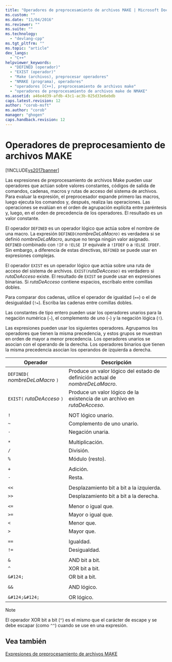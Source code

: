 ```yaml
---
title: "Operadores de preprocesamiento de archivos MAKE | Microsoft Docs"
ms.custom: ""
ms.date: "11/04/2016"
ms.reviewer: ""
ms.suite: ""
ms.technology: 
  - "devlang-cpp"
ms.tgt_pltfrm: ""
ms.topic: "article"
dev_langs: 
  - "C++"
helpviewer_keywords: 
  - "DEFINED (operador)"
  - "EXIST (operador)"
  - "Make (archivos), preprocesar operadores"
  - "NMAKE (programa), operadores"
  - "operadores [C++], preprocesamiento de archivos make"
  - "operadores de preprocesamiento de archivos make de NMAKE"
ms.assetid: a46e4d39-afdb-43c1-ac3b-025d33e6ebdb
caps.latest.revision: 12
author: "corob-msft"
ms.author: "corob"
manager: "ghogen"
caps.handback.revision: 12
---
```

# Operadores de preprocesamiento de archivos MAKE
[!INCLUDE[vs2017banner](../assembler/inline/includes/vs2017banner.md)]

Las expresiones de preprocesamiento de archivos Make pueden usar operadores que actúan sobre valores constantes, códigos de salida de comandos, cadenas, macros y rutas de acceso del sistema de archivos.  Para evaluar la expresión, el preprocesador expande primero las macros, luego ejecuta los comandos y, después, realiza las operaciones.  Las operaciones se evalúan en el orden de agrupación explícita entre paréntesis y, luego, en el orden de precedencia de los operadores.  El resultado es un valor constante.  
  
 El operador `DEFINED` es un operador lógico que actúa sobre el nombre de una macro.  La expresión `DEFINED(`*nombreDeLaMacro*`)` es verdadera si se definió *nombreDeLaMacro*, aunque no tenga ningún valor asignado.  `DEFINED` combinado con `!IF` o `!ELSE IF` equivale a `!IFDEF` o a `!ELSE IFDEF`.  Sin embargo, a diferencia de estas directivas, `DEFINED` se puede usar en expresiones complejas.  
  
 El operador `EXIST` es un operador lógico que actúa sobre una ruta de acceso del sistema de archivos.  `EXIST(`*rutaDeAcceso*`)` es verdadero si *rutaDeAcceso* existe.  El resultado de `EXIST` se puede usar en expresiones binarias.  Si *rutaDeAcceso* contiene espacios, escríbalo entre comillas dobles.  
  
 Para comparar dos cadenas, utilice el operador de igualdad \(`==`\) o el de desigualdad \(`!=`\).  Escriba las cadenas entre comillas dobles.  
  
 Las constantes de tipo entero pueden usar los operadores unarios para la negación numérica \(`–`\), el complemento de uno \(`~`\) y la negación lógica \(`!`\).  
  
 Las expresiones pueden usar los siguientes operadores.  Agrupamos los operadores que tienen la misma precedencia, y estos grupos se muestran en orden de mayor a menor precedencia.  Los operadores unarios se asocian con el operando de la derecha.  Los operadores binarios que tienen la misma precedencia asocian los operandos de izquierda a derecha.  
  
|Operador|Descripción|  
|--------------|-----------------|  
|`DEFINED(` *nombreDeLaMacro* `)`|Produce un valor lógico del estado de definición actual de *nombreDeLaMacro*.|  
|`EXIST(` *rutaDeAcceso* `)`|Produce un valor lógico de la existencia de un archivo en *rutaDeAcceso*.|  
|||  
|`!`|NOT lógico unario.|  
|`~`|Complemento de uno unario.|  
|`-`|Negación unaria.|  
|||  
|`*`|Multiplicación.|  
|`/`|División.|  
|`%`|Módulo \(resto\).|  
|||  
|`+`|Adición.|  
|`-`|Resta.|  
|||  
|`<<`|Desplazamiento bit a bit a la izquierda.|  
|`>>`|Desplazamiento bit a bit a la derecha.|  
|||  
|`<=`|Menor o igual que.|  
|`>=`|Mayor o igual que.|  
|`<`|Menor que.|  
|`>`|Mayor que.|  
|||  
|`==`|Igualdad.|  
|`!=`|Desigualdad.|  
|||  
|`&`|AND bit a bit.|  
|`^`|XOR bit a bit.|  
|`&#124;`|OR bit a bit.|  
|||  
|`&&`|AND lógico.|  
|||  
|`&#124;&#124;`|OR lógico.|  
  
> [!NOTE]
>  El operador XOR bit a bit \(`^`\) es el mismo que el carácter de escape y se debe escapar \(como `^^`\) cuando se use en una expresión.  
  
## Vea también  
 [Expresiones de preprocesamiento de archivos MAKE](../build/expressions-in-makefile-preprocessing.md)